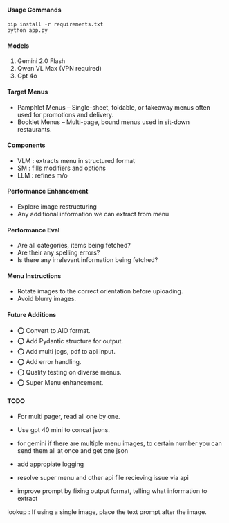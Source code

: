 #### Usage Commands
```
pip install -r requirements.txt
python app.py
```

#### Models
1. Gemini 2.0 Flash
2. Qwen VL Max (VPN required)
3. Gpt 4o

#### Target Menus
- Pamphlet Menus – Single-sheet, foldable, or takeaway menus often used for promotions and delivery.
- Booklet Menus  – Multi-page, bound menus used in sit-down restaurants.

#### Components
- VLM  : extracts menu in structured format
- SM   : fills modifiers and options
- LLM  : refines m/o 

#### Performance Enhancement
- Explore image restructuring
- Any additional information we can extract from menu

#### Performance Eval
- Are all categories, items being fetched?
- Are their any spelling errors?
- Is there any irrelevant information being fetched?

#### Menu Instructions
- Rotate images to the correct orientation before uploading.
- Avoid blurry images.

#### Future Additions
- ⭕ Convert to AIO format.
- ⭕ Add Pydantic structure for output.
- ⭕ Add multi jpgs, pdf to api input.
- ⭕ Add error handling.
- ⭕ Quality testing on diverse menus.
- ⭕ Super Menu enhancement.

#### TODO
- For multi pager, read all one by one.
- Use gpt 40 mini to concat jsons.
- for gemini if there are multiple menu images, to certain number you can send them all at once and get one json 

- add appropiate logging
- resolve super menu and other api file recieving issue via api
- improve prompt by fixing output format, telling what information to extract

lookup : If using a single image, place the text prompt after the image.